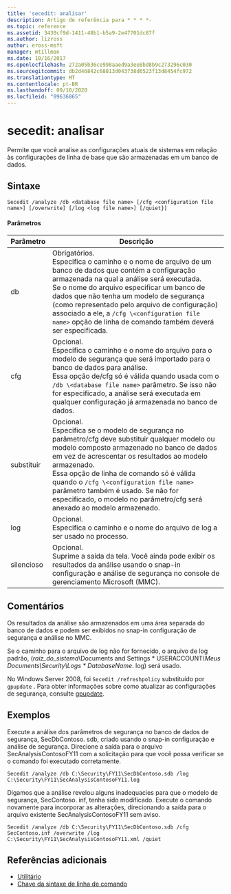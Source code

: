 ```yaml
---
title: 'secedit: analisar'
description: Artigo de referência para * * * *-
ms.topic: reference
ms.assetid: 3430cf9d-1411-48b1-b5a9-2e47701dc87f
ms.author: lizross
author: eross-msft
manager: mtillman
ms.date: 10/16/2017
ms.openlocfilehash: 272a05b36ce998aaed9a3ee8bd8b9c273296c030
ms.sourcegitcommit: db2d46842c68813d043738d6523f13d8454fc972
ms.translationtype: MT
ms.contentlocale: pt-BR
ms.lasthandoff: 09/10/2020
ms.locfileid: "89636865"
---
```

# <a name="seceditanalyze"></a>secedit: analisar



Permite que você analise as configurações atuais de sistemas em relação às configurações de linha de base que são armazenadas em um banco de dados.

## <a name="syntax"></a>Sintaxe

```
Secedit /analyze /db <database file name> [/cfg <configuration file name>] [/overwrite] [/log <log file name>] [/quiet}]
```

#### <a name="parameters"></a>Parâmetros

|Parâmetro|Descrição|
|---------|-----------|
|db|Obrigatórios.</br>Especifica o caminho e o nome de arquivo de um banco de dados que contém a configuração armazenada na qual a análise será executada.</br>Se o nome do arquivo especificar um banco de dados que não tenha um modelo de segurança (como representado pelo arquivo de configuração) associado a ele, a `/cfg \<configuration file name>` opção de linha de comando também deverá ser especificada.|
|cfg|Opcional.</br>Especifica o caminho e o nome do arquivo para o modelo de segurança que será importado para o banco de dados para análise.</br>Essa opção de/cfg só é válida quando usada com o `/db \<database file name>` parâmetro. Se isso não for especificado, a análise será executada em qualquer configuração já armazenada no banco de dados.|
|substituir|Opcional.</br>Especifica se o modelo de segurança no parâmetro/cfg deve substituir qualquer modelo ou modelo composto armazenado no banco de dados em vez de acrescentar os resultados ao modelo armazenado.</br>Essa opção de linha de comando só é válida quando o `/cfg \<configuration file name>` parâmetro também é usado. Se não for especificado, o modelo no parâmetro/cfg será anexado ao modelo armazenado.|
|log|Opcional.</br>Especifica o caminho e o nome do arquivo de log a ser usado no processo.|
|silencioso|Opcional.</br>Suprime a saída da tela. Você ainda pode exibir os resultados da análise usando o snap-in configuração e análise de segurança no console de gerenciamento Microsoft (MMC).|

## <a name="remarks"></a>Comentários

Os resultados da análise são armazenados em uma área separada do banco de dados e podem ser exibidos no snap-in configuração de segurança e análise no MMC.

Se o caminho para o arquivo de log não for fornecido, o arquivo de log padrão, (*raiz_do_sistema*\Documents and Settings \* USERACCOUNT<em>\Meus Documents\Security\Logs \* DatabaseName</em>. log) será usado.

No Windows Server 2008, foi `Secedit /refreshpolicy` substituído por `gpupdate` . Para obter informações sobre como atualizar as configurações de segurança, consulte [gpupdate](gpupdate.md).

## <a name="examples"></a>Exemplos

Execute a análise dos parâmetros de segurança no banco de dados de segurança, SecDbContoso. sdb, criado usando o snap-in configuração e análise de segurança. Direcione a saída para o arquivo SecAnalysisContosoFY11 com a solicitação para que você possa verificar se o comando foi executado corretamente.
```
Secedit /analyze /db C:\Security\FY11\SecDbContoso.sdb /log C:\Security\FY11\SecAnalysisContosoFY11.log
```
Digamos que a análise revelou alguns inadequacies para que o modelo de segurança, SecContoso. inf, tenha sido modificado. Execute o comando novamente para incorporar as alterações, direcionando a saída para o arquivo existente SecAnalysisContosoFY11 sem aviso.
```
Secedit /analyze /db C:\Security\FY11\SecDbContoso.sdb /cfg SecContoso.inf /overwrite /log C:\Security\FY11\SecAnalysisContosoFY11.xml /quiet
```

## <a name="additional-references"></a>Referências adicionais

-   [Utilitário](secedit.md)
- [Chave da sintaxe de linha de comando](command-line-syntax-key.md)